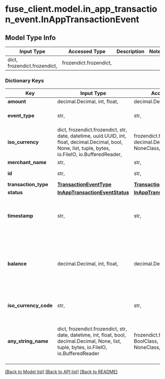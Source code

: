 # fuse_client.model.in_app_transaction_event.InAppTransactionEvent

## Model Type Info
Input Type | Accessed Type | Description | Notes
------------ | ------------- | ------------- | -------------
dict, frozendict.frozendict,  | frozendict.frozendict,  |  | 

### Dictionary Keys
Key | Input Type | Accessed Type | Description | Notes
------------ | ------------- | ------------- | ------------- | -------------
**amount** | decimal.Decimal, int, float,  | decimal.Decimal,  |  | 
**event_type** | str,  | str,  |  | must be one of ["in_app_transaction", ] 
**iso_currency** | dict, frozendict.frozendict, str, date, datetime, uuid.UUID, int, float, decimal.Decimal, bool, None, list, tuple, bytes, io.FileIO, io.BufferedReader,  | frozendict.frozendict, str, decimal.Decimal, BoolClass, NoneClass, tuple, bytes, FileIO |  | 
**merchant_name** | str,  | str,  |  | 
**id** | str,  | str,  | ID of the transaction | 
**transaction_type** | [**TransactionEventType**](TransactionEventType.md) | [**TransactionEventType**](TransactionEventType.md) |  | 
**status** | [**InAppTransactionEventStatus**](InAppTransactionEventStatus.md) | [**InAppTransactionEventStatus**](InAppTransactionEventStatus.md) |  | 
**timestamp** | str,  | str,  | Datetime of the transaction In ISO-8601 format | 
**balance** | decimal.Decimal, int, float,  | decimal.Decimal,  | The running balance of the account after the transaction has occurred, in cents. | [optional] 
**iso_currency_code** | str,  | str,  | The ISO-4217 currency code. | [optional] 
**any_string_name** | dict, frozendict.frozendict, str, date, datetime, int, float, bool, decimal.Decimal, None, list, tuple, bytes, io.FileIO, io.BufferedReader | frozendict.frozendict, str, BoolClass, decimal.Decimal, NoneClass, tuple, bytes, FileIO | any string name can be used but the value must be the correct type | [optional]

[[Back to Model list]](../../README.md#documentation-for-models) [[Back to API list]](../../README.md#documentation-for-api-endpoints) [[Back to README]](../../README.md)

